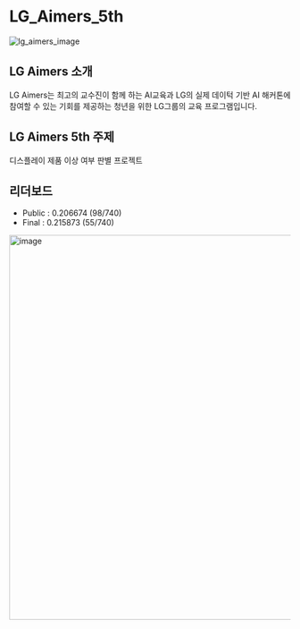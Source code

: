 # LG_Aimers_5th
![lg_aimers_image](https://github.com/user-attachments/assets/a4362bf3-6cc6-4b49-86d4-15d5c3c095b0)

## LG Aimers 소개
LG Aimers는 최고의 교수진이 함께 하는 AI교육과 LG의 실제 데이턱 기반 AI 해커톤에 참여할 수 있는 기회를 제공하는 청년을 위한 LG그룹의 교육 프로그램입니다.

## LG Aimers 5th 주제
디스플레이 제품 이상 여부 판별 프로젝트

## 리더보드
- Public : 0.206674 (98/740) <br>
- Final : 0.215873 (55/740) <br>
<img width="688" alt="image" src="https://github.com/user-attachments/assets/d772e2ea-9906-473e-9b85-5d6df8264d09">

